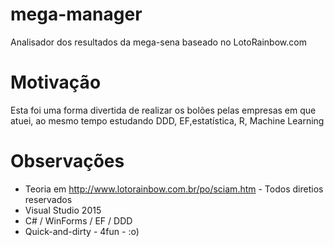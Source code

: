 # mega-manager
Analisador dos resultados da mega-sena baseado no LotoRainbow.com

# Motivação
Esta foi uma forma divertida de realizar os bolões pelas empresas em que atuei, ao mesmo tempo estudando DDD, EF,estatística, R, Machine Learning

# Observações
- Teoria em http://www.lotorainbow.com.br/po/sciam.htm - Todos diretios reservados
- Visual Studio 2015
- C# / WinForms / EF / DDD
- Quick-and-dirty - 4fun - :o)
